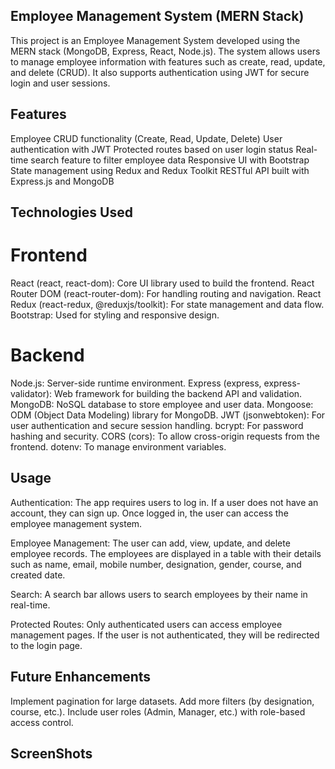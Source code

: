 ## Employee Management System (MERN Stack)
This project is an Employee Management System developed using the MERN stack (MongoDB, Express, React, Node.js). The system allows users to manage employee information with features such as create, read, update, and delete (CRUD). It also supports authentication using JWT for secure login and user sessions.

## Features
Employee CRUD functionality (Create, Read, Update, Delete)
User authentication with JWT
Protected routes based on user login status
Real-time search feature to filter employee data
Responsive UI with Bootstrap
State management using Redux and Redux Toolkit
RESTful API built with Express.js and MongoDB

## Technologies Used
# Frontend
React (react, react-dom): Core UI library used to build the frontend.
React Router DOM (react-router-dom): For handling routing and navigation.
React Redux (react-redux, @reduxjs/toolkit): For state management and data flow.
Bootstrap: Used for styling and responsive design.
# Backend
Node.js: Server-side runtime environment.
Express (express, express-validator): Web framework for building the backend API and validation.
MongoDB: NoSQL database to store employee and user data.
Mongoose: ODM (Object Data Modeling) library for MongoDB.
JWT (jsonwebtoken): For user authentication and secure session handling.
bcrypt: For password hashing and security.
CORS (cors): To allow cross-origin requests from the frontend.
dotenv: To manage environment variables.


## Usage
Authentication: The app requires users to log in. If a user does not have an account, they can sign up. Once logged in, the user can access the employee management system.

Employee Management: The user can add, view, update, and delete employee records. The employees are displayed in a table with their details such as name, email, mobile number, designation, gender, course, and created date.

Search: A search bar allows users to search employees by their name in real-time.

Protected Routes: Only authenticated users can access employee management pages. If the user is not authenticated, they will be redirected to the login page.

## Future Enhancements
Implement pagination for large datasets.
Add more filters (by designation, course, etc.).
Include user roles (Admin, Manager, etc.) with role-based access control.

## ScreenShots

